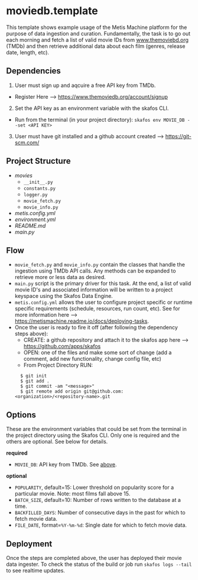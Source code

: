 # moviedb.template
This template shows example usage of the Metis Machine platform for the purpose of data ingestion and curation. Fundamentally, the task is to go out each morning and fetch a list of valid movie IDs from www.themoviebd.org (TMDb) and then retrieve additional data about each film (genres, release date, length, etc).

## Dependencies
1. User must sign up and aqcuire a free API key from TMDb.
  - Register Here --> https://www.themoviedb.org/account/signup
2. Set the API key as an environment variable with the skafos CLI.
  - Run from the terminal (in your project directory): `skafos env MOVIE_DB --set <API KEY>`
3. User must have git installed and a github account created --> https://git-scm.com/

## Project Structure
- *movies*
  - `__init__.py`
  - `constants.py`
  - `logger.py`
  - `movie_fetch.py`
  - `movie_info.py`
- *metis.config.yml*
- *environment.yml*
- *README.md*
- *main.py*

## Flow
- `movie_fetch.py` and `movie_info.py` contain the classes that handle the ingestion using TMDb API calls. Any methods can be expanded to retrieve more or less data as desired. 
- `main.py` script is the primary driver for this task. At the end, a list of valid movie ID's and associated information will be written to a project keyspace using the Skafos Data Engine.
- `metis.config.yml` allows the user to configure project specific or runtime specific requirements (schedule, resources, run count, etc). See for more information here --> https://metismachine.readme.io/docs/deploying-tasks.
- Once the user is ready to fire it off (after following the dependency steps above):
  - CREATE: a github repository and attach it to the skafos app here --> https://github.com/apps/skafos
  - OPEN: one of the files and make some sort of change (add a comment, add new functionality, change config file, etc)
  - From Project Directory RUN: 
  ```
    $ git init
    $ git add .
    $ git commit -am "<message>"
    $ git remote add origin git@github.com:<organization>/<repository-name>.git
   ```

## Options
These are the environment variables that could be set from the terminal in the project directory using the Skafos CLI. 
Only one is required and the others are optional. See below for details.

**required**
- `MOVIE_DB`: API key from TMDb. See [above](#Dependencies).

**optional**
- `POPULARITY`, default=15: Lower threshold on popularity score for a particular movie. Note: most films fall above 15.
- `BATCH_SIZE`, default=10:  Number of rows written to the database at a time.
- `BACKFILLED_DAYS`: Number of consecutive days in the past for which to fetch movie data.
- `FILE_DATE`, format=`%Y-%m-%d`: Single date for which to fetch movie data.

## Deployment
Once the steps are completed above, the user has deployed their movie data ingester. To check the status of the build or job run `skafos logs --tail` to see realtime updates.

